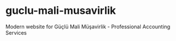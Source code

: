 # guclu-mali-musavirlik
Modern website for Güçlü Mali Müşavirlik - Professional Accounting Services
